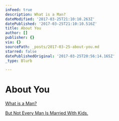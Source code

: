 ```yaml
---
inFeed: true
description: What is a Man?
dateModified: '2017-03-25T21:10:10.263Z'
datePublished: '2017-03-25T21:10:10.516Z'
title: About You
author: []
publisher: {}
via: {}
sourcePath: _posts/2017-03-25-about-you.md
starred: false
datePublishedOriginal: '2017-03-25T20:56:14.165Z'
_type: Blurb

---
```

# About You

[What is a Man?][0]

[But Not Every Man Is Married With Kids.][1]

[0]: http://itsamans.world/what-is-a-man
[1]: http://itsamans.world/but-not-every-guy-is-married-with-kids